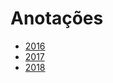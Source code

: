 # Anotações 
   
* [2016](years/2016.md) 
* [2017](years/2017.md) 
* [2018](years/2018.md)     
  
  
    
